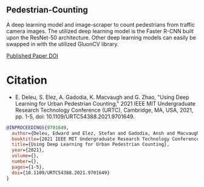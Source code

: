 ## Pedestrian-Counting

A deep learning model and image-scraper to count pedestrians from traffic camera images. The utilized deep learning model is the Faster R-CNN built upon the ResNet-50 architecture. Other deep learning models can easily be swapped in with the utilized GluonCV library.

[Published Paper DOI](https://doi.org/10.1109/URTC54388.2021.9701649)

# Citation

- E. Deleu, S. Elez, A. Gadodia, K. Macvaugh and G. Zhao, "Using Deep Learning for Urban Pedestrian Counting," 2021 IEEE MIT Undergraduate Research Technology Conference (URTC), Cambridge, MA, USA, 2021, pp. 1-5, doi: 10.1109/URTC54388.2021.9701649.

```bibtex
@INPROCEEDINGS{9701649,
  author={Deleu, Edward and Elez, Stefan and Gadodia, Ansh and Macvaugh, Kyra and Zhao, Grace},
  booktitle={2021 IEEE MIT Undergraduate Research Technology Conference (URTC)}, 
  title={Using Deep Learning for Urban Pedestrian Counting}, 
  year={2021},
  volume={},
  number={},
  pages={1-5},
  doi={10.1109/URTC54388.2021.9701649}
}
```
